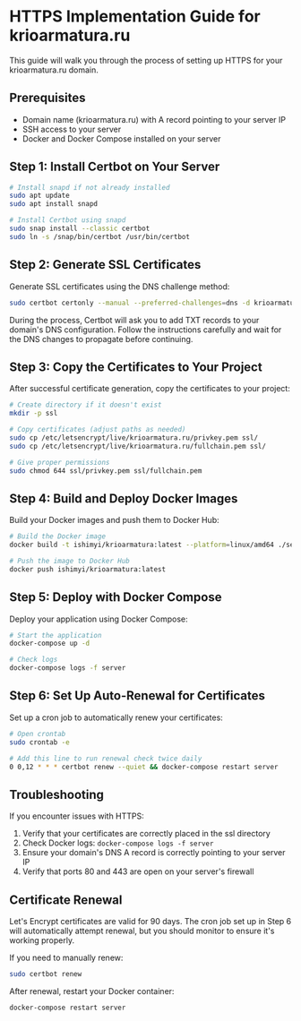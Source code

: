 # HTTPS Implementation Guide for krioarmatura.ru

This guide will walk you through the process of setting up HTTPS for your krioarmatura.ru domain.

## Prerequisites
- Domain name (krioarmatura.ru) with A record pointing to your server IP
- SSH access to your server
- Docker and Docker Compose installed on your server

## Step 1: Install Certbot on Your Server

```bash
# Install snapd if not already installed
sudo apt update
sudo apt install snapd

# Install Certbot using snapd
sudo snap install --classic certbot
sudo ln -s /snap/bin/certbot /usr/bin/certbot
```

## Step 2: Generate SSL Certificates

Generate SSL certificates using the DNS challenge method:

```bash
sudo certbot certonly --manual --preferred-challenges=dns -d krioarmatura.ru -d www.krioarmatura.ru
```

During the process, Certbot will ask you to add TXT records to your domain's DNS configuration. Follow the instructions carefully and wait for the DNS changes to propagate before continuing.

## Step 3: Copy the Certificates to Your Project

After successful certificate generation, copy the certificates to your project:

```bash
# Create directory if it doesn't exist
mkdir -p ssl

# Copy certificates (adjust paths as needed)
sudo cp /etc/letsencrypt/live/krioarmatura.ru/privkey.pem ssl/
sudo cp /etc/letsencrypt/live/krioarmatura.ru/fullchain.pem ssl/

# Give proper permissions
sudo chmod 644 ssl/privkey.pem ssl/fullchain.pem
```

## Step 4: Build and Deploy Docker Images

Build your Docker images and push them to Docker Hub:

```bash
# Build the Docker image
docker build -t ishimyi/krioarmatura:latest --platform=linux/amd64 ./server

# Push the image to Docker Hub
docker push ishimyi/krioarmatura:latest
```

## Step 5: Deploy with Docker Compose

Deploy your application using Docker Compose:

```bash
# Start the application
docker-compose up -d

# Check logs
docker-compose logs -f server
```

## Step 6: Set Up Auto-Renewal for Certificates

Set up a cron job to automatically renew your certificates:

```bash
# Open crontab
sudo crontab -e

# Add this line to run renewal check twice daily
0 0,12 * * * certbot renew --quiet && docker-compose restart server
```

## Troubleshooting

If you encounter issues with HTTPS:

1. Verify that your certificates are correctly placed in the ssl directory
2. Check Docker logs: `docker-compose logs -f server`
3. Ensure your domain's DNS A record is correctly pointing to your server IP
4. Verify that ports 80 and 443 are open on your server's firewall

## Certificate Renewal

Let's Encrypt certificates are valid for 90 days. The cron job set up in Step 6 will automatically attempt renewal, but you should monitor to ensure it's working properly.

If you need to manually renew:

```bash
sudo certbot renew
```

After renewal, restart your Docker container:

```bash
docker-compose restart server
```